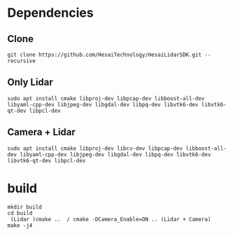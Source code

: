 # Dependencies
## Clone
```
git clone https://github.com/HesaiTechnology/HesaiLidarSDK.git --recursive
```

## Only Lidar
```
sudo apt install cmake libproj-dev libpcap-dev libboost-all-dev libyaml-cpp-dev libjpeg-dev libgdal-dev libpq-dev libvtk6-dev libvtk6-qt-dev libpcl-dev 
```

## Camera + Lidar

```
sudo apt install cmake libproj-dev libcv-dev libpcap-dev libboost-all-dev libyaml-cpp-dev libjpeg-dev libgdal-dev libpq-dev libvtk6-dev libvtk6-qt-dev libpcl-dev 
```
# build
```
mkdir build
cd build 
 (Lidar )cmake ..  / cmake -DCamera_Enable=ON .. (Lidar + Camera)
make -j4
```
